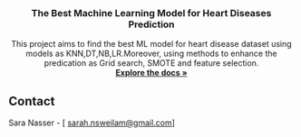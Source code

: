 <br />
<div align="center">
  
  </a>

<h3 align="center">The Best Machine Learning Model for Heart Diseases Prediction</h3>

  <p align="center">
    This project aims to find the best ML model for heart disease dataset using models as KNN,DT,NB,LR.Moreover, using methods to enhance the predication 
    as Grid search, SMOTE and feature selection.
    <br />
    <a href="(https://github.com/sara19880)"><strong>Explore the docs »</strong></a>
    <br />
  </p>
</div>


















<!-- CONTACT -->
## Contact

Sara Nasser - [ sarah.nsweilam@gmail.com]










